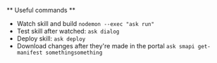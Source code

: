 ** Useful commands **

* Watch skill and build `nodemon --exec "ask run"`
* Test skill after watched: `ask dialog`
* Deploy skill: `ask deploy`
* Download changes after they're made in the portal `ask smapi get-manifest somethingsomething`
